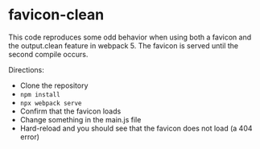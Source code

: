 # favicon-clean

This code reproduces some odd behavior when using both a favicon and the output.clean feature in webpack 5. The favicon is served until the second compile occurs.

Directions:
* Clone the repository
* `npm install`
* `npx webpack serve`
* Confirm that the favicon loads
* Change something in the main.js file
* Hard-reload and you should see that the favicon does not load (a 404 error)
